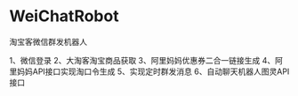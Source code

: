 # WeiChatRobot
淘宝客微信群发机器人

1、微信登录
2、大淘客淘宝商品获取
3、阿里妈妈优惠券二合一链接生成
4、阿里妈妈API接口实现淘口令生成
5、实现定时群发消息
6、自动聊天机器人图灵API接口
